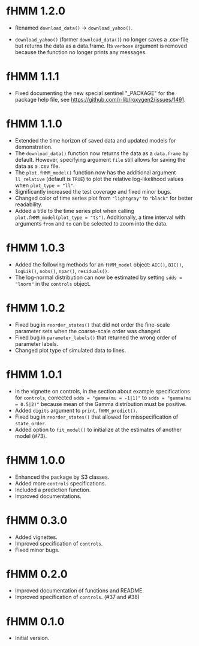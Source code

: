 # fHMM 1.2.0

* Renamed `download_data()` -> `download_yahoo()`.

* `download_yahoo()` (former `download_data()`) no longer saves a .csv-file but returns the data as a data.frame. Its `verbose` argument is removed because the function no longer prints any messages.

# fHMM 1.1.1

* Fixed documenting the new special sentinel "_PACKAGE" for the package help file, see https://github.com/r-lib/roxygen2/issues/1491.

# fHMM 1.1.0

* Extended the time horizon of saved data and updated models for demonstration.
* The `download_data()` function now returns the data as a `data.frame` by default. However, specifying argument `file` still allows for saving the data as a .csv file.
* The `plot.fHMM_model()` function now has the additional argument `ll_relative` (default is `TRUE`) to plot the relative log-likelihood values when `plot_type = "ll"`.
* Significantly increased the test coverage and fixed minor bugs.
* Changed color of time series plot from `"lightgray"` to `"black"` for better readability.
* Added a title to the time series plot when calling `plot.fHMM_model(plot_type = "ts")`. Additionally, a time interval with arguments `from` and `to` can be selected to zoom into the data.

# fHMM 1.0.3

* Added the following methods for an `fHMM_model` object: `AIC()`, `BIC()`, `logLik()`, `nobs()`, `npar()`, `residuals()`.
* The log-normal distribution can now be estimated by setting `sdds = "lnorm"` in the `controls` object.

# fHMM 1.0.2

* Fixed bug in `reorder_states()` that did not order the fine-scale parameter sets when the coarse-scale order was changed.
* Fixed bug in `parameter_labels()` that returned the wrong order of parameter labels.
* Changed plot type of simulated data to lines.

# fHMM 1.0.1

* In the vignette on controls, in the section about example specifications for `controls`, corrected `sdds = "gamma(mu = -1|1)"` to `sdds = "gamma(mu = 0.5|2)"` because mean of the Gamma distribution must be positive.
* Added `digits` argument to `print.fHMM_predict()`.
* Fixed bug in `reorder_states()` that allowed for misspecification of `state_order`.
* Added option to `fit_model()` to initialize at the estimates of another model (#73).

# fHMM 1.0.0

* Enhanced the package by S3 classes.
* Added more `controls` specifications.
* Included a prediction function.
* Improved documentations.

# fHMM 0.3.0

* Added vignettes.
* Improved specification of `controls`.
* Fixed minor bugs.

# fHMM 0.2.0

* Improved documentation of functions and README.
* Improved specification of `controls`. (#37 and #38)

# fHMM 0.1.0

* Initial version.